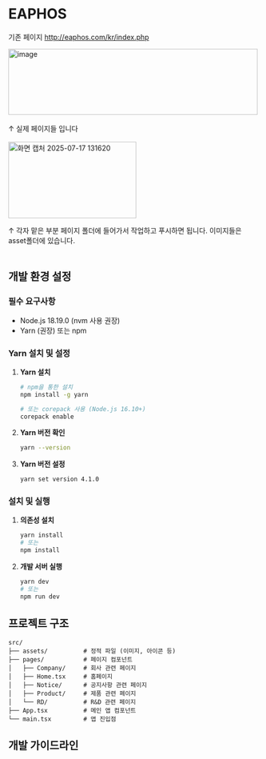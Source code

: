 # EAPHOS

기존 페이지
http://eaphos.com/kr/index.php

<img width="499" height="132" alt="image" src="https://github.com/user-attachments/assets/9bc5959a-3211-453c-8708-ac4701011a8d" />
<br/>
<br/>
↑ 실제 페이지들 입니다
<br/>
<br/>
<img width="256" height="153" alt="화면 캡처 2025-07-17 131620" src="https://github.com/user-attachments/assets/aaf21e11-92ba-4867-aea7-14ebf49dddf3" />

<br/>

↑ 각자 맡은 부분 페이지 폴더에 들어가서 작업하고 푸시하면 됩니다. 이미지들은 asset폴더에 있습니다.
<br/><br/>

## 개발 환경 설정

### 필수 요구사항

- Node.js 18.19.0 (nvm 사용 권장)
- Yarn (권장) 또는 npm

### Yarn 설치 및 설정

1. **Yarn 설치**

   ```bash
   # npm을 통한 설치
   npm install -g yarn

   # 또는 corepack 사용 (Node.js 16.10+)
   corepack enable
   ```

2. **Yarn 버전 확인**

   ```bash
   yarn --version
   ```

3. **Yarn 버전 설정**

   ```bash
   yarn set version 4.1.0
   ```


### 설치 및 실행

1. **의존성 설치**

   ```bash
   yarn install
   # 또는
   npm install
   ```

2. **개발 서버 실행**

   ```bash
   yarn dev
   # 또는
   npm run dev
   ```

## 프로젝트 구조

```
src/
├── assets/          # 정적 파일 (이미지, 아이콘 등)
├── pages/           # 페이지 컴포넌트
│   ├── Company/     # 회사 관련 페이지
│   ├── Home.tsx     # 홈페이지
│   ├── Notice/      # 공지사항 관련 페이지
│   ├── Product/     # 제품 관련 페이지
│   └── RD/          # R&D 관련 페이지
├── App.tsx          # 메인 앱 컴포넌트
└── main.tsx         # 앱 진입점
```

## 개발 가이드라인
